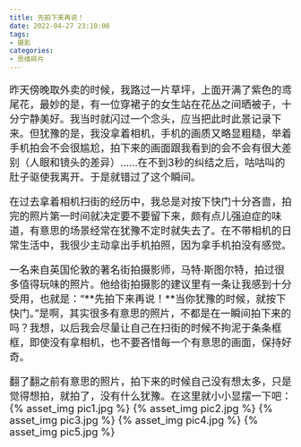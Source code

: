 ```yaml
---
title: 先拍下来再说！
date: 2022-04-27 23:10:00
tags:
- 摄影
categories:
- 思维碎片
---
```


<font size=4>

昨天傍晚取外卖的时候，我路过一片草坪，上面开满了紫色的鸢尾花，最妙的是，有一位穿裙子的女生站在花丛之间晒被子，十分宁静美好。我当时就闪过一个念头，应当把此时此景记录下来。但犹豫的是，我没拿着相机，手机的画质又略显粗糙，举着手机拍会不会很尴尬，拍下来的画面跟我看到的会不会有很大差别（人眼和镜头的差异）......在不到3秒的纠结之后，咕咕叫的肚子驱使我离开。于是就错过了这个瞬间。

在过去拿着相机扫街的经历中，我总是对按下快门十分吝啬，拍完的照片第一时间就决定要不要留下来，颇有点儿强迫症的味道，有意思的场景经常在犹豫不定时就失去了。在不带相机的日常生活中，我很少主动拿出手机拍照，因为拿手机拍没有感觉。

一名来自英国伦敦的著名街拍摄影师，马特·斯图尔特，拍过很多值得玩味的照片。他给街拍摄影的建议里有一条让我感到十分受用，也就是：“**先拍下来再说！**当你犹豫的时候，就按下快门。”是啊，其实很多有意思的照片，不都是在一瞬间拍下来的吗？我想，以后我会尽量让自己在扫街的时候不拘泥于条条框框，即使没有拿相机，也不要吝惜每一个有意思的画面，保持好奇。

翻了翻之前有意思的照片，拍下来的时候自己没有想太多，只是觉得想拍，就拍了，没有什么犹豫。在这里就小小显摆一下吧：
{% asset_img pic1.jpg %}
{% asset_img pic2.jpg %}
{% asset_img pic3.jpg %}
{% asset_img pic4.jpg %}
{% asset_img pic5.jpg %}
</font>